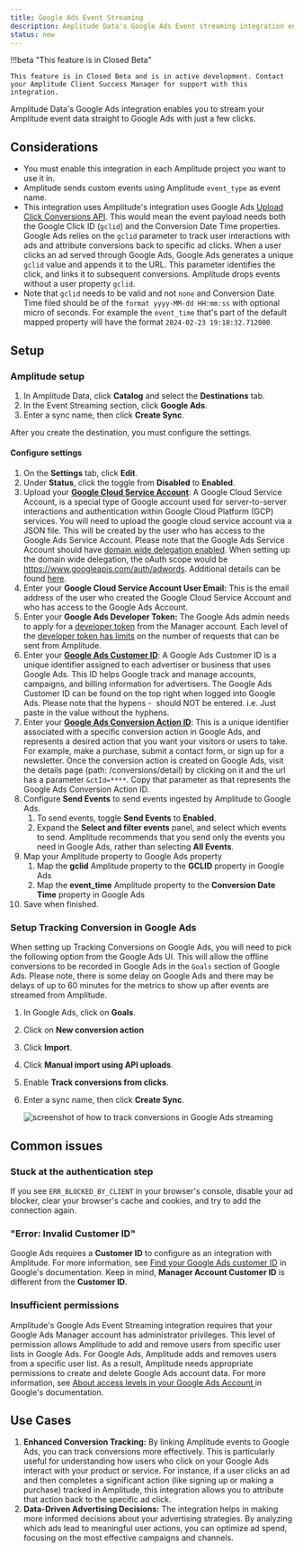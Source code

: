 ```yaml
---
title: Google Ads Event Streaming
description: Amplitude Data's Google Ads Event streaming integration enables you to stream your Amplitude event data straight to Google Ads with just a few clicks.
status: new
---
```


!!!beta "This feature is in Closed Beta"

    This feature is in Closed Beta and is in active development. Contact your Amplitude Client Success Manager for support with this integration.

Amplitude Data's Google Ads integration enables you to stream your Amplitude event data straight to Google Ads with just a few clicks.

## Considerations

- You must enable this integration in each Amplitude project you want to use it in.
- Amplitude sends custom events using Amplitude `event_type` as event name.
- This integration uses Amplitude's integration uses Google Ads [Upload Click Conversions API](https://developers.google.com/google-ads/api/docs/conversions/upload-clicks). This would mean the event payload needs both the Google Click ID (`gclid`) and the Conversion Date Time properties. Google Ads relies on the `gclid` parameter to track user interactions with ads and attribute conversions back to specific ad clicks. When a user clicks an ad served through Google Ads, Google Ads generates a unique `gclid` value and appends it to the URL. This parameter identifies the click, and links it to subsequent conversions. Amplitude drops events without a user property `gclid`.
- Note that `gclid` needs to be valid and not `none` and Conversion Date Time filed should be of the `format yyyy-MM-dd HH:mm:ss` with optional micro of seconds. For example the `event_time` that's part of the default mapped property will have the format `2024-02-23 19:18:32.712000`.
  
## Setup

### Amplitude setup

1. In Amplitude Data, click **Catalog** and select the **Destinations** tab.
2. In the Event Streaming section, click **Google Ads**.
3. Enter a sync name, then click **Create Sync**.

After you create the destination, you must configure the settings.

#### Configure settings

1. On the **Settings** tab, click **Edit**.
2. Under **Status**, click the toggle from **Disabled** to **Enabled**.
3. Upload your [**Google Cloud Service Account**](https://developers.google.com/google-ads/api/docs/oauth/service-accounts): A Google Cloud Service Account, is a special type of Google account used for server-to-server interactions and authentication within Google Cloud Platform (GCP) services. You will need to upload the google cloud service account via a JSON file. This will be created by the user who has access to the Google Ads Service Account. Please note that the Google Ads Service Account should have [domain wide delegation enabled](https://developers.google.com/workspace/guides/create-credentials). When setting up the domain wide delegation, the oAuth scope would be https://www.googleapis.com/auth/adwords. Additional details can be found [here](https://developers.google.com/google-ads/api/docs/get-started/oauth-cloud-project#configure_the_oauth_consent_screen).
4. Enter your **Google Cloud Service Account User Email:** This is the email address of the user who created the Google Cloud Service Account and who has access to the Google Ads Account.
5. Enter your **Google Ads Developer Token:** The Google Ads admin needs to apply for a [developer token](https://developers.google.com/google-ads/api/docs/get-started/dev-token) from the Manager account. Each level of the [developer token has limits](https://developers.google.com/google-ads/api/docs/access-levels#access_levels) on the number of requests that can be sent from Amplitude.
6. Enter your [**Google Ads Customer ID**](https://support.google.com/google-ads/answer/1704344?hl=en): A Google Ads Customer ID is a unique identifier assigned to each advertiser or business that uses Google Ads. This ID helps Google track and manage accounts, campaigns, and billing information for advertisers. The Google Ads Customer ID can be found on the top right when logged into Google Ads. Please note that the hypens -  should NOT be entered. i.e. Just paste in the value without the hyphens.
7. Enter your [**Google Ads Conversion Action ID**](https://support.google.com/google-ads/thread/105330243?hl=en&sjid=5504033552721490234-EU): This is a unique identifier associated with a specific conversion action in Google Ads, and represents a desired action that you want your visitors or users to take. For example, make a purchase, submit a contact form, or sign up for a newsletter. Once the conversion action is created on Google Ads, visit the details page (path: /conversions/detail) by clicking on it and the url has a parameter `&ctId=****`. Copy that parameter as that represents the Google Ads Conversion Action ID.
8. Configure **Send Events** to send events ingested by Amplitude to Google Ads. 
      1. To send events, toggle **Send Events** to **Enabled**.
      2. Expand the **Select and filter events** panel, and select which events to send. Amplitude recommends that you send only the events you need in Google Ads, rather than selecting **All Events**.
9. Map your Amplitude property to Google Ads property
      1. Map the **gclid** Amplitude property to the **GCLID** property in Google Ads
      2. Map the **event_time** Amplitude property to the **Conversion Date Time** property in Google Ads
10. Save when finished.

### Setup Tracking Conversion in Google Ads

When setting up Tracking Conversions on Google Ads, you will need to pick the following option from the Google Ads UI. This will allow the offline conversions to be recorded in Google Ads in the `Goals` section of Google Ads. Please note, there is some delay on Google Ads and there may be delays of up to 60 minutes for the metrics to show up after events are streamed from Amplitude.

1. In Google Ads, click on **Goals**.
2. Click on **New conversion action**
3. Click **Import**.
4. Click **Manual import using API uploads**.
5. Enable **Track conversions from clicks**. 
6. Enter a sync name, then click **Create Sync**.

   ![screenshot of how to track conversions in Google Ads streaming](../../assets/images/google-ads-streaming-tracking-conversions.png)

## Common issues

### Stuck at the authentication step

If you see `ERR_BLOCKED_BY_CLIENT` in your browser's console, disable your ad blocker, clear your browser's cache and cookies, and try to add the connection again.

### "Error: Invalid Customer ID"

Google Ads requires a **Customer ID** to configure as an integration with Amplitude. For more information, see [Find your Google Ads customer ID](https://support.google.com/google-ads/answer/1704344?hl=en) in Google's documentation. Keep in mind, **Manager Account Customer ID** is different from the **Customer ID**.

### Insufficient permissions

Amplitude's Google Ads Event Streaming integration requires that your Google Ads Manager account has administrator privileges. This level of permission allows Amplitude to add and remove users from specific user lists in Google Ads.
For Google Ads, Amplitude adds and removes users from a specific user list. As a result, Amplitude needs appropriate permissions to create and delete Google Ads account data.
For more information, see [About access levels in your Google Ads Account
](https://support.google.com/google-ads/answer/9978556) in Google's documentation.

## Use Cases

1. **Enhanced Conversion Tracking:** By linking Amplitude events to Google Ads, you can track conversions more effectively. This is particularly useful for understanding how users who click on your Google Ads interact with your product or service. For instance, if a user clicks an ad and then completes a significant action (like signing up or making a purchase) tracked in Amplitude, this integration allows you to attribute that action back to the specific ad click.
2. **Data-Driven Advertising Decisions:** The integration helps in making more informed decisions about your advertising strategies. By analyzing which ads lead to meaningful user actions, you can optimize ad spend, focusing on the most effective campaigns and channels.
